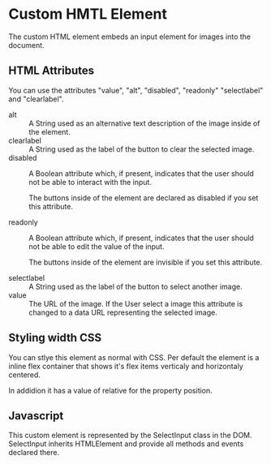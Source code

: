# <sit-select-image> Custom HMTL Element
The custom HTML element <sit-select-image> embeds an input element for images into the document.

## HTML Attributes
You can use the attributes "value", "alt", "disabled", "readonly"
"selectlabel" and "clearlabel".

<dl>
<dt>alt</dt>
<dd>A String used as an alternative text description of the image inside of
the element.</dd>

<dt>clearlabel</dt>
<dd>A String used as the label of the button to clear the selected image.</dd>

<dt>disabled</dt>
<dd><p>A Boolean attribute which, if present, indicates that the user should
not be able to interact with the input.</p>
<p>The buttons inside of the element are declared as disabled if you set
this attribute.</p></dd>

<dt>readonly</dt>
<dd><p>A Boolean attribute which, if present, indicates that the user should
not be able to edit the value of the input.</p>
<p>The buttons inside of the element are invisible if you set this
attribute.</p></dd>

<dt>selectlabel</dt>
<dd>A String used as the label of the button to select another image.</dd>

<dt>value</dt>
<dd>The URL of the image. If the User select a image this attribute is changed
to a data URL representing the selected image.</dd>
</dl>

## Styling width CSS
You can stlye this element as normal with CSS. Per default the element is a
inline flex container that shows it's flex items verticaly and horizontaly
centered.

In addidion it has a value of relative for the property position.

## Javascript
This custom element is represented by the SelectInput class in the DOM.
SelectInput inherits HTMLElement and provide all methods and events
declared there.
